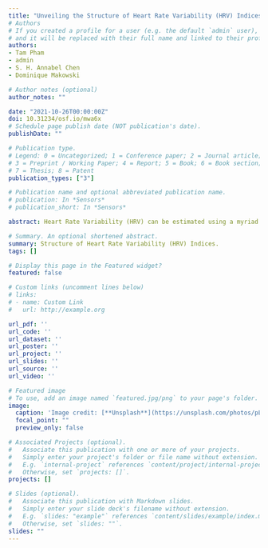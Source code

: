 ```yaml
---
title: "Unveiling the Structure of Heart Rate Variability (HRV) Indices: A Data-driven Meta-clustering Approach"
# Authors
# If you created a profile for a user (e.g. the default `admin` user), write the username (folder name) here 
# and it will be replaced with their full name and linked to their profile.
authors:
- Tam Pham
- admin
- S. H. Annabel Chen
- Dominique Makowski

# Author notes (optional)
author_notes: ""

date: "2021-10-26T00:00:00Z"
doi: 10.31234/osf.io/mwa6x
# Schedule page publish date (NOT publication's date).
publishDate: ""

# Publication type.
# Legend: 0 = Uncategorized; 1 = Conference paper; 2 = Journal article;
# 3 = Preprint / Working Paper; 4 = Report; 5 = Book; 6 = Book section;
# 7 = Thesis; 8 = Patent
publication_types: ["3"]

# Publication name and optional abbreviated publication name.
# publication: In *Sensors*
# publication_short: In *Sensors*

abstract: Heart Rate Variability (HRV) can be estimated using a myriad of mathematical indices, but the lack of systematic comparison between these indices renders the interpretation and evaluation of results tedious. In this study, we assessed the relationship between 57 HRV metrics collected from 302 human recordings using a variety of structure-analysis algorithms. We then applied a meta-clustering approach that combines their results to obtain a robust and reliable view of the observed relationships. We found that HRV metrics can be clustered into 3 groups, representing the core variability features, extreme variability features and frequency/complexity features. From there, we described and discussed their associations, and derived recommendations on which indices to prioritize for parsimonious, yet comprehensive HRV-related data analysis and reporting.

# Summary. An optional shortened abstract.
summary: Structure of Heart Rate Variability (HRV) Indices.
tags: []

# Display this page in the Featured widget?
featured: false

# Custom links (uncomment lines below)
# links:
# - name: Custom Link
#   url: http://example.org

url_pdf: ''
url_code: ''
url_dataset: ''
url_poster: ''
url_project: ''
url_slides: ''
url_source: ''
url_video: ''

# Featured image
# To use, add an image named `featured.jpg/png` to your page's folder. 
image:
  caption: 'Image credit: [**Unsplash**](https://unsplash.com/photos/pLCdAaMFLTE)'
  focal_point: ""
  preview_only: false

# Associated Projects (optional).
#   Associate this publication with one or more of your projects.
#   Simply enter your project's folder or file name without extension.
#   E.g. `internal-project` references `content/project/internal-project/index.md`.
#   Otherwise, set `projects: []`.
projects: []

# Slides (optional).
#   Associate this publication with Markdown slides.
#   Simply enter your slide deck's filename without extension.
#   E.g. `slides: "example"` references `content/slides/example/index.md`.
#   Otherwise, set `slides: ""`.
slides: ""
---
```

